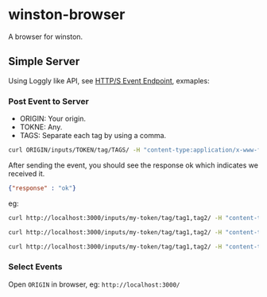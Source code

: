 # winston-browser
A browser for winston.

## Simple Server

Using Loggly like API, see [HTTP/S Event Endpoint](https://www.loggly.com/docs/http-endpoint/), exmaples: 

### Post Event to Server

- ORIGIN: Your origin.
- TOKNE: Any.
- TAGS: Separate each tag by using a comma.

```bash
curl ORIGIN/inputs/TOKEN/tag/TAGS/ -H "content-type:application/x-www-form-urlencoded" -d "{\"message\":\"hello world\", \"from\":\"hoover\"}" 
```

After sending the event, you should see the response ok which indicates we received it.

```json
{"response" : "ok"}
```

eg: 

```bash
curl http://localhost:3000/inputs/my-token/tag/tag1,tag2/ -H "content-type:application/x-www-form-urlencoded" -d "{\"message\":\"hello world\", \"from\":\"form hoover\"}" 
```

```bash
curl http://localhost:3000/inputs/my-token/tag/tag1,tag2/ -H "content-type:application/json" --data-binary "{\"message\":\"hello world\", \"from\":\"form hoover\"}"
```

```bash
curl http://localhost:3000/inputs/my-token/tag/tag1,tag2/ -H "content-type:text/plain" -d "hello world from text" 
```

### Select Events

Open `ORIGIN` in browser, eg: `http://localhost:3000/`
